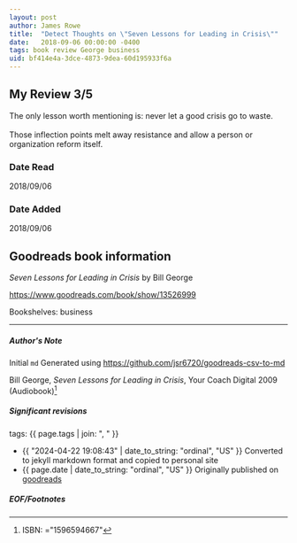 ```yaml
---
layout: post
author: James Rowe
title:  "Detect Thoughts on \"Seven Lessons for Leading in Crisis\""
date:   2018-09-06 00:00:00 -0400
tags: book review George business
uid: bf414e4a-3dce-4873-9dea-60d195933f6a
---
```


<!-- highly dependent on how you personally use jekyll templates, and how you want this to show up -->
<!-- escape any jekyll keys with double brackets -->

## My Review 3/5

The only lesson worth mentioning is: never let a good crisis go to waste.<br/><br/>Those inflection points melt away resistance and allow a person or organization reform itself.

### Date Read
2018/09/06

### Date Added
2018/09/06

## Goodreads book information

*Seven Lessons for Leading in Crisis* by Bill  George

https://www.goodreads.com/book/show/13526999

Bookshelves: business

---

##### Author's Note

Initial `md` Generated using https://github.com/jsr6720/goodreads-csv-to-md

Bill  George, *Seven Lessons for Leading in Crisis*,  Your Coach Digital 2009 (Audiobook)[^1]

##### Significant revisions

tags: {{ page.tags | join: ", " }} <!-- todo move this somewhere -->

- {{ "2024-04-22 19:08:43" | date_to_string: "ordinal", "US" }} Converted to jekyll markdown format and copied to personal site
- {{ page.date | date_to_string: "ordinal", "US" }} Originally published on [goodreads](https://www.goodreads.com)

##### EOF/Footnotes

[^1]: ISBN: ="1596594667"